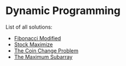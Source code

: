 # Dynamic Programming

List of all solutions:

* [Fibonacci Modified](./DynamicProgramming/FibonacciModified.java)
* [Stock Maximize](./DynamicProgramming/StockMaximize.java)
* [The Coin Change Problem](./DynamicProgramming/CoinChange.java)
* [The Maximum Subarray](./DynamicProgramming/TheMaximumSubarray.java)
